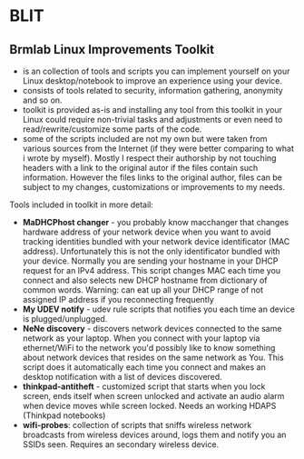 # BLIT
## Brmlab Linux Improvements Toolkit

  * is an collection of tools and scripts you can implement yourself on your Linux desktop/notebook to improve an experience using your device.
  * consists of tools related to security, information gathering, anonymity and so on.
  * toolkit is provided as-is and installing any tool from this toolkit in your Linux could require non-trivial tasks and adjustments or even need to read/rewrite/customize some parts of the code.
  * some of the scripts included are not my own but were taken from various sources from the Internet (if they were better comparing to what i wrote by myself). Mostly I respect their authorship by not touching headers with a link to the original autor if the files contain such information. However the files links to the original author, files can be subject to my changes, customizations or improvements to my needs.

Tools included in toolkit in more detail:
  
* **MaDHCPhost changer** - you probably know macchanger that changes hardware address of your network device when you want to avoid tracking identities bundled with your network device identificator (MAC address). Unfortunately this is not the only identificator bundled with your device. Normally you are sending your hostname in your DHCP request for an IPv4 address. This script changes MAC each time you connect and also selects new DHCP hostname from dictionary of common words. Warning: can eat up all your DHCP range of not assigned IP address if you reconnecting frequently
* **My UDEV notify** - udev rule scripts that notifies you each time an device is plugged/unplugged.
* **NeNe discovery** - discovers network devices connected to the same network as your laptop. When you connect with your laptop via ethernet/WiFi to the network you'd possibly like to know something about network devices that resides on the same network as You. This script does it automatically each time you connect and makes an desktop notification with a list of devices discovered.
* **thinkpad-antitheft** - customized script that starts when you lock screen, ends itself when screen unlocked and activate an audio alarm when device moves while screen locked. Needs an working HDAPS (Thinkpad notebooks)
* **wifi-probes**: collection of scripts that sniffs wireless network broadcasts from wireless devices around, logs them and notify you an SSIDs seen. Requires an secondary wireless device.
